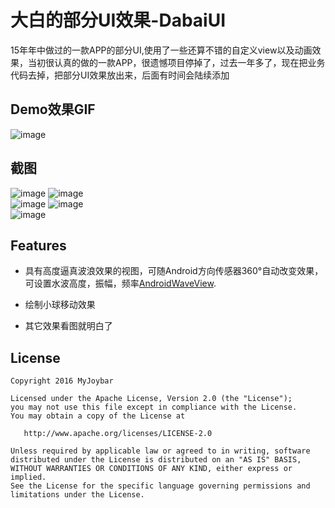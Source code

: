 # 大白的部分UI效果-DabaiUI
15年年中做过的一款APP的部分UI,使用了一些还算不错的自定义view以及动画效果，当初很认真的做的一款APP，很遗憾项目停掉了，过去一年多了，现在把业务代码去掉，把部分UI效果放出来，后面有时间会陆续添加
## Demo效果GIF
![image](https://github.com/myjoybar/DabaiUI/blob/master/screenshots/screenshot.gif) 
 

## 截图
![image](https://github.com/myjoybar/DabaiUI/blob/master/screenshots/Screenshot_1.png)
![image](https://github.com/myjoybar/DabaiUI/blob/master/screenshots/Screenshot_2.png)   
![image](https://github.com/myjoybar/DabaiUI/blob/master/screenshots/Screenshot_3.png) 
![image](https://github.com/myjoybar/DabaiUI/blob/master/screenshots/Screenshot_4.png)    
![image](https://github.com/myjoybar/DabaiUI/blob/master/screenshots/Screenshot_5.png) 
## Features
 - 具有高度逼真波浪效果的视图，可随Android方向传感器360°自动改变效果，可设置水波高度，振幅，频率[AndroidWaveView](https://github.com/myjoybar/AndroidWaveView).

 - 绘制小球移动效果
 - 其它效果看图就明白了



## License

    Copyright 2016 MyJoybar

    Licensed under the Apache License, Version 2.0 (the "License");
    you may not use this file except in compliance with the License.
    You may obtain a copy of the License at

       http://www.apache.org/licenses/LICENSE-2.0

    Unless required by applicable law or agreed to in writing, software
    distributed under the License is distributed on an "AS IS" BASIS,
    WITHOUT WARRANTIES OR CONDITIONS OF ANY KIND, either express or implied.
    See the License for the specific language governing permissions and
    limitations under the License.


